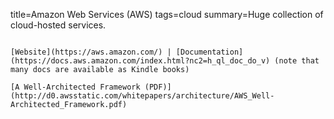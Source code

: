 title=Amazon Web Services (AWS)
tags=cloud
summary=Huge collection of cloud-hosted services.
~~~~~~

[Website](https://aws.amazon.com/) | [Documentation](https://docs.aws.amazon.com/index.html?nc2=h_ql_doc_do_v) (note that many docs are available as Kindle books)

[A Well-Architected Framework (PDF)](http://d0.awsstatic.com/whitepapers/architecture/AWS_Well-Architected_Framework.pdf)

